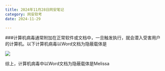 ```yaml
---
title: 2024年11月28日网安笔记
category: 网安软考
date: 2024-11-29

---
```




###计算机病毒通常附加在正常软件或文档中，一旦触发执行，就会潜入受害用户的计算机。以下计算机病毒以Word文档为隐蔽载体是

![](https://img.kuaiwenyun.com/images/shiti/2024-11/351/fAE2AyqrUU.png)  

综上，计算机病毒中以Word文档为隐蔽载体是Melissa
